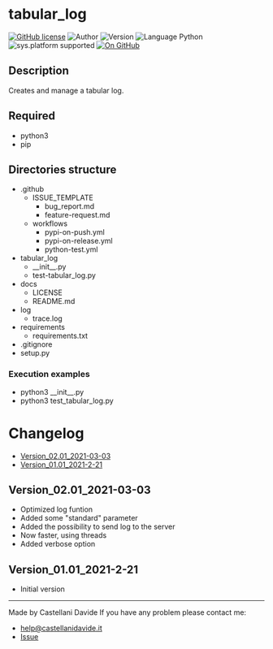 # tabular_log
[![GitHub license](https://img.shields.io/badge/license-GNU-green?style=flat)](https://github.com/CastellaniDavide/cpp-tabular_log/blob/master/LICENSE) ![Author](https://img.shields.io/badge/author-Castellani%20Davide-green?style=flat) ![Version](https://img.shields.io/badge/version-v01.01-blue?style=flat) ![Language Python](https://img.shields.io/badge/language-Python-yellowgreen?style=flat) ![sys.platform supported](https://img.shields.io/badge/OS%20platform%20supported-All-blue?style=flat) [![On GitHub](https://img.shields.io/badge/on%20GitHub-True-green?style=flat&logo=github)](https://github.com/CastellaniDavide/tabular_log)

## Description
Creates and manage a tabular log.

## Required
 - python3
 - pip
 
## Directories structure
 - .github
   - ISSUE_TEMPLATE
     - bug_report.md
     - feature-request.md
   - workflows
     - pypi-on-push.yml
     - pypi-on-release.yml
     - python-test.yml
 - tabular_log
	 - \_\_init\_\_.py
     - test-tabular_log.py
 - docs
   - LICENSE
   - README.md
 - log
	 - trace.log
 - requirements
   - requirements.txt
 - .gitignore
 - setup.py
   
### Execution examples  
 - python3 \_\_init\_\_.py
 - python3 test_tabular_log.py

# Changelog
 - [Version_02.01_2021-03-03](#Version_0201_2021-03-03)
 - [Version_01.01_2021-2-21](#Version_0101_2021-2-21)

## Version_02.01_2021-03-03
 - Optimized log funtion
 - Added some "standard" parameter
 - Added the possibility to send log to the server
 - Now faster, using threads
 - Added verbose option

## Version_01.01_2021-2-21
 - Initial version

---
Made by Castellani Davide 
If you have any problem please contact me:
- help@castellanidavide.it
- [Issue](https://github.com/CastellaniDavide/tabular_log/issues)
